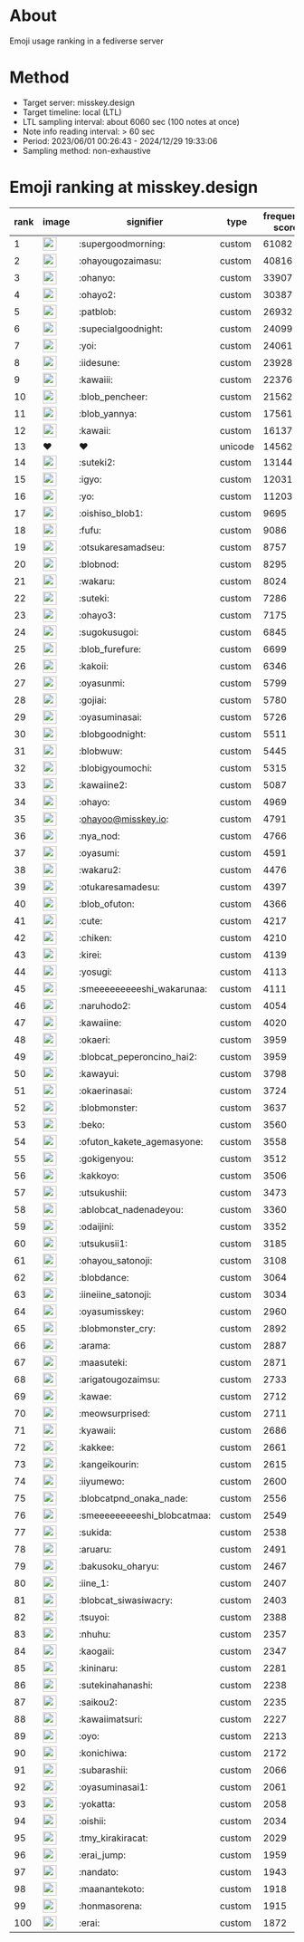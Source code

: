 # About
Emoji usage ranking in a fediverse server

# Method
- Target server: misskey.design
- Target timeline: local (LTL)
- LTL sampling interval: about 6060 sec (100 notes at once)
- Note info reading interval: > 60 sec
- Period: 2023/06/01 00:26:43 - 2024/12/29 19:33:06 
- Sampling method: non-exhaustive

# Emoji ranking at misskey.design

|rank|image|signifier|type|frequency score|
|----|----|----|----|----|
|1|<img height="24" src="https://misskey.design/emoji/supergoodmorning.webp">|:supergoodmorning:|custom|61082|
|2|<img height="24" src="https://misskey.design/emoji/ohayougozaimasu.webp">|:ohayougozaimasu:|custom|40816|
|3|<img height="24" src="https://misskey.design/emoji/ohanyo.webp">|:ohanyo:|custom|33907|
|4|<img height="24" src="https://misskey.design/emoji/ohayo2.webp">|:ohayo2:|custom|30387|
|5|<img height="24" src="https://misskey.design/emoji/patblob.webp">|:patblob:|custom|26932|
|6|<img height="24" src="https://misskey.design/emoji/supecialgoodnight.webp">|:supecialgoodnight:|custom|24099|
|7|<img height="24" src="https://misskey.design/emoji/yoi.webp">|:yoi:|custom|24061|
|8|<img height="24" src="https://misskey.design/emoji/iidesune.webp">|:iidesune:|custom|23928|
|9|<img height="24" src="https://misskey.design/emoji/kawaiii.webp">|:kawaiii:|custom|22376|
|10|<img height="24" src="https://misskey.design/emoji/blob_pencheer.webp">|:blob_pencheer:|custom|21562|
|11|<img height="24" src="https://misskey.design/emoji/blob_yannya.webp">|:blob_yannya:|custom|17561|
|12|<img height="24" src="https://misskey.design/emoji/kawaii.webp">|:kawaii:|custom|16137|
|13|❤|❤|unicode|14562|
|14|<img height="24" src="https://misskey.design/emoji/suteki2.webp">|:suteki2:|custom|13144|
|15|<img height="24" src="https://misskey.design/emoji/igyo.webp">|:igyo:|custom|12031|
|16|<img height="24" src="https://misskey.design/emoji/yo.webp">|:yo:|custom|11203|
|17|<img height="24" src="https://misskey.design/emoji/oishiso_blob1.webp">|:oishiso_blob1:|custom|9695|
|18|<img height="24" src="https://misskey.design/emoji/fufu.webp">|:fufu:|custom|9086|
|19|<img height="24" src="https://misskey.design/emoji/otsukaresamadseu.webp">|:otsukaresamadseu:|custom|8757|
|20|<img height="24" src="https://misskey.design/emoji/blobnod.webp">|:blobnod:|custom|8295|
|21|<img height="24" src="https://misskey.design/emoji/wakaru.webp">|:wakaru:|custom|8024|
|22|<img height="24" src="https://misskey.design/emoji/suteki.webp">|:suteki:|custom|7286|
|23|<img height="24" src="https://misskey.design/emoji/ohayo3.webp">|:ohayo3:|custom|7175|
|24|<img height="24" src="https://misskey.design/emoji/sugokusugoi.webp">|:sugokusugoi:|custom|6845|
|25|<img height="24" src="https://misskey.design/emoji/blob_furefure.webp">|:blob_furefure:|custom|6699|
|26|<img height="24" src="https://misskey.design/emoji/kakoii.webp">|:kakoii:|custom|6346|
|27|<img height="24" src="https://misskey.design/emoji/oyasunmi.webp">|:oyasunmi:|custom|5799|
|28|<img height="24" src="https://misskey.design/emoji/gojiai.webp">|:gojiai:|custom|5780|
|29|<img height="24" src="https://misskey.design/emoji/oyasuminasai.webp">|:oyasuminasai:|custom|5726|
|30|<img height="24" src="https://misskey.design/emoji/blobgoodnight.webp">|:blobgoodnight:|custom|5511|
|31|<img height="24" src="https://misskey.design/emoji/blobwuw.webp">|:blobwuw:|custom|5445|
|32|<img height="24" src="https://misskey.design/emoji/blobigyoumochi.webp">|:blobigyoumochi:|custom|5315|
|33|<img height="24" src="https://misskey.design/emoji/kawaiine2.webp">|:kawaiine2:|custom|5087|
|34|<img height="24" src="https://misskey.design/emoji/ohayo.webp">|:ohayo:|custom|4969|
|35|<img height="24" src="https://misskey.design/emoji/ohayoo.webp">|:ohayoo@misskey.io:|custom|4791|
|36|<img height="24" src="https://misskey.design/emoji/nya_nod.webp">|:nya_nod:|custom|4766|
|37|<img height="24" src="https://misskey.design/emoji/oyasumi.webp">|:oyasumi:|custom|4591|
|38|<img height="24" src="https://misskey.design/emoji/wakaru2.webp">|:wakaru2:|custom|4476|
|39|<img height="24" src="https://misskey.design/emoji/otukaresamadesu.webp">|:otukaresamadesu:|custom|4397|
|40|<img height="24" src="https://misskey.design/emoji/blob_ofuton.webp">|:blob_ofuton:|custom|4366|
|41|<img height="24" src="https://misskey.design/emoji/cute.webp">|:cute:|custom|4217|
|42|<img height="24" src="https://misskey.design/emoji/chiken.webp">|:chiken:|custom|4210|
|43|<img height="24" src="https://misskey.design/emoji/kirei.webp">|:kirei:|custom|4139|
|44|<img height="24" src="https://misskey.design/emoji/yosugi.webp">|:yosugi:|custom|4113|
|45|<img height="24" src="https://misskey.design/emoji/smeeeeeeeeeshi_wakarunaa.webp">|:smeeeeeeeeeshi_wakarunaa:|custom|4111|
|46|<img height="24" src="https://misskey.design/emoji/naruhodo2.webp">|:naruhodo2:|custom|4054|
|47|<img height="24" src="https://misskey.design/emoji/kawaiine.webp">|:kawaiine:|custom|4020|
|48|<img height="24" src="https://misskey.design/emoji/okaeri.webp">|:okaeri:|custom|3959|
|49|<img height="24" src="https://misskey.design/emoji/blobcat_peperoncino_hai2.webp">|:blobcat_peperoncino_hai2:|custom|3959|
|50|<img height="24" src="https://misskey.design/emoji/kawayui.webp">|:kawayui:|custom|3798|
|51|<img height="24" src="https://misskey.design/emoji/okaerinasai.webp">|:okaerinasai:|custom|3724|
|52|<img height="24" src="https://misskey.design/emoji/blobmonster.webp">|:blobmonster:|custom|3637|
|53|<img height="24" src="https://misskey.design/emoji/beko.webp">|:beko:|custom|3560|
|54|<img height="24" src="https://misskey.design/emoji/ofuton_kakete_agemasyone.webp">|:ofuton_kakete_agemasyone:|custom|3558|
|55|<img height="24" src="https://misskey.design/emoji/gokigenyou.webp">|:gokigenyou:|custom|3512|
|56|<img height="24" src="https://misskey.design/emoji/kakkoyo.webp">|:kakkoyo:|custom|3506|
|57|<img height="24" src="https://misskey.design/emoji/utsukushii.webp">|:utsukushii:|custom|3473|
|58|<img height="24" src="https://misskey.design/emoji/ablobcat_nadenadeyou.webp">|:ablobcat_nadenadeyou:|custom|3360|
|59|<img height="24" src="https://misskey.design/emoji/odaijini.webp">|:odaijini:|custom|3352|
|60|<img height="24" src="https://misskey.design/emoji/utsukusii1.webp">|:utsukusii1:|custom|3185|
|61|<img height="24" src="https://misskey.design/emoji/ohayou_satonoji.webp">|:ohayou_satonoji:|custom|3108|
|62|<img height="24" src="https://misskey.design/emoji/blobdance.webp">|:blobdance:|custom|3064|
|63|<img height="24" src="https://misskey.design/emoji/iineiine_satonoji.webp">|:iineiine_satonoji:|custom|3034|
|64|<img height="24" src="https://misskey.design/emoji/oyasumisskey.webp">|:oyasumisskey:|custom|2960|
|65|<img height="24" src="https://misskey.design/emoji/blobmonster_cry.webp">|:blobmonster_cry:|custom|2892|
|66|<img height="24" src="https://misskey.design/emoji/arama.webp">|:arama:|custom|2887|
|67|<img height="24" src="https://misskey.design/emoji/maasuteki.webp">|:maasuteki:|custom|2871|
|68|<img height="24" src="https://misskey.design/emoji/arigatougozaimsu.webp">|:arigatougozaimsu:|custom|2733|
|69|<img height="24" src="https://misskey.design/emoji/kawae.webp">|:kawae:|custom|2712|
|70|<img height="24" src="https://misskey.design/emoji/meowsurprised.webp">|:meowsurprised:|custom|2711|
|71|<img height="24" src="https://misskey.design/emoji/kyawaii.webp">|:kyawaii:|custom|2686|
|72|<img height="24" src="https://misskey.design/emoji/kakkee.webp">|:kakkee:|custom|2661|
|73|<img height="24" src="https://misskey.design/emoji/kangeikourin.webp">|:kangeikourin:|custom|2615|
|74|<img height="24" src="https://misskey.design/emoji/iiyumewo.webp">|:iiyumewo:|custom|2600|
|75|<img height="24" src="https://misskey.design/emoji/blobcatpnd_onaka_nade.webp">|:blobcatpnd_onaka_nade:|custom|2556|
|76|<img height="24" src="https://misskey.design/emoji/smeeeeeeeeeshi_blobcatmaa.webp">|:smeeeeeeeeeshi_blobcatmaa:|custom|2549|
|77|<img height="24" src="https://misskey.design/emoji/sukida.webp">|:sukida:|custom|2538|
|78|<img height="24" src="https://misskey.design/emoji/aruaru.webp">|:aruaru:|custom|2491|
|79|<img height="24" src="https://misskey.design/emoji/bakusoku_oharyu.webp">|:bakusoku_oharyu:|custom|2467|
|80|<img height="24" src="https://misskey.design/emoji/iine_1.webp">|:iine_1:|custom|2407|
|81|<img height="24" src="https://misskey.design/emoji/blobcat_siwasiwacry.webp">|:blobcat_siwasiwacry:|custom|2403|
|82|<img height="24" src="https://misskey.design/emoji/tsuyoi.webp">|:tsuyoi:|custom|2388|
|83|<img height="24" src="https://misskey.design/emoji/nhuhu.webp">|:nhuhu:|custom|2357|
|84|<img height="24" src="https://misskey.design/emoji/kaogaii.webp">|:kaogaii:|custom|2347|
|85|<img height="24" src="https://misskey.design/emoji/kininaru.webp">|:kininaru:|custom|2281|
|86|<img height="24" src="https://misskey.design/emoji/sutekinahanashi.webp">|:sutekinahanashi:|custom|2238|
|87|<img height="24" src="https://misskey.design/emoji/saikou2.webp">|:saikou2:|custom|2235|
|88|<img height="24" src="https://misskey.design/emoji/kawaiimatsuri.webp">|:kawaiimatsuri:|custom|2227|
|89|<img height="24" src="https://misskey.design/emoji/oyo.webp">|:oyo:|custom|2213|
|90|<img height="24" src="https://misskey.design/emoji/konichiwa.webp">|:konichiwa:|custom|2172|
|91|<img height="24" src="https://misskey.design/emoji/subarashii.webp">|:subarashii:|custom|2066|
|92|<img height="24" src="https://misskey.design/emoji/oyasuminasai1.webp">|:oyasuminasai1:|custom|2061|
|93|<img height="24" src="https://misskey.design/emoji/yokatta.webp">|:yokatta:|custom|2058|
|94|<img height="24" src="https://misskey.design/emoji/oishii.webp">|:oishii:|custom|2034|
|95|<img height="24" src="https://misskey.design/emoji/tmy_kirakiracat.webp">|:tmy_kirakiracat:|custom|2029|
|96|<img height="24" src="https://misskey.design/emoji/erai_jump.webp">|:erai_jump:|custom|1959|
|97|<img height="24" src="https://misskey.design/emoji/nandato.webp">|:nandato:|custom|1943|
|98|<img height="24" src="https://misskey.design/emoji/maanantekoto.webp">|:maanantekoto:|custom|1918|
|99|<img height="24" src="https://misskey.design/emoji/honmasorena.webp">|:honmasorena:|custom|1915|
|100|<img height="24" src="https://misskey.design/emoji/erai.webp">|:erai:|custom|1872|
